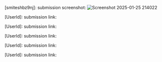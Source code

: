 
[smiteshbz9nj]: 
submission screenshot: ![Screenshot 2025-01-25 214022](https://github.com/user-attachments/assets/cfe3e652-1926-41ba-ade1-c8aa668a8f51)


[UserId]: 
submission link:

[UserId]: 
submission link: 

[UserId]:
submission link: 

[UserId]:
submission link: 

[UserId]:
submission link: 
